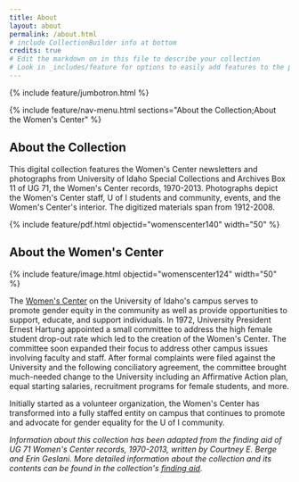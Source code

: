 ```yaml
---
title: About
layout: about
permalink: /about.html
# include CollectionBuilder info at bottom
credits: true
# Edit the markdown on in this file to describe your collection
# Look in _includes/feature for options to easily add features to the page
---
```


{% include feature/jumbotron.html %} 

{% include feature/nav-menu.html sections="About the Collection;About the Women's Center" %} 

## About the Collection

This digital collection features the Women's Center newsletters and photographs from University of Idaho Special Collections and Archives Box 11 of UG 71, the Women's Center records, 1970-2013. Photographs depict the Women's Center staff, U of I students and community, events, and the Women's Center's interior. The digitized materials span from 1912-2008.

{% include feature/pdf.html objectid="womenscenter140" width="50" %}

## About the Women's Center

{% include feature/image.html objectid="womenscenter124" width="50" %}

The [Women's Center](https://www.uidaho.edu/diversity/edu/womens-center) on the University of Idaho's campus serves to promote gender equity in the community as well as provide opportunities to support, educate, and support individuals. In 1972, University President Ernest Hartung appointed a small committee to address the high female student drop-out rate which led to the creation of the Women's Center. The committee soon expanded their focus to address other campus issues involving faculty and staff. After formal complaints were filed against the University and the following conciliatory agreement, the committee brought much-needed change to the University including an Affirmative Action plan, equal starting salaries, recruitment programs for female students, and more. 

Initially started as a volunteer organization, the Women's Center has transformed into a fully staffed entity on campus that continues to promote and advocate for gender equality for the U of I community.

*Information about this collection has been adapted from the finding aid of UG 71 Women's Center records, 1970-2013, written by Courtney E. Berge and Erin Geslani. More detailed information about the collection and its contents can be found in the collection's [finding aid](https://archiveswest.orbiscascade.org/ark:/80444/xv822644).* 
